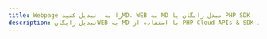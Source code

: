 ---title: Webpage را به  تبدیل کنیدMD، WEB به MD مبدل رایگان یا PHP SDKdescription: تبدیل رایگانWEB به MD با استفاده از PHP Cloud APIs & SDK همچنین اسناد PDF را در Cloud ایجاد، ویرایش و رندر کنید.---